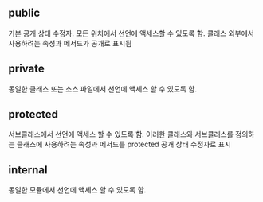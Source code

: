 ## public
기본 공개 상태 수정자. 모든 위치에서 선언에 액세스할 수 있도록 함.
클래스 외부에서 사용하려는 속성과 메서드가 공개로 표시됨

## private
동일한 클래스 또는 소스 파일에서 선언에 액세스 할 수 있도록 함.

## protected
서브클래스에서 선언에 액세스 할 수 있도록 함. 
이러한 클래스와 서브클래스를 정의하는 클래스에 사용하려는 속성과 메서드를 protected 공개 상태 수정자로 표시

## internal
동일한 모듈에서 선언에 액세스 할 수 있도록 함.
